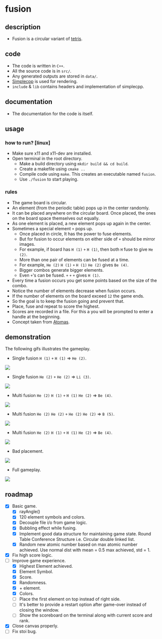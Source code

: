 # fusion

## description
- Fusion is a circular variant of [tetris](https://en.wikipedia.org/wiki/Tetris).

## code
- The code is written in `C++`.
- All the source code is in `src/`.
- Any generated outputs are stored in `data/`.
- [Simplecpp](https://www.cse.iitb.ac.in/~ranade/simplecpp/) is used for rendering.
- `include` & `lib` contains headers and implementation of simplecpp.

## documentation
- The documentation for the code is itself.

## usage

### how to run? [linux]
- Make sure x11 and x11-dev are installed.
- Open terminal in the root directory.
    - Make a build directory using `mkdir build && cd build`.
    - Create a makefile using `cmake ..`
    - Compile code using `make`. This creates an executable named `fusion`.
    - Use `./fusion` to start playing.

### rules
- The game board is circular.
- An element (from the periodic table) pops up in the center randomly.
- It can be placed anywhere on the circular board. Once placed, the ones on the board space themselves out equally.
- As one element is placed, a new element pops up again in the center.
- Sometimes a special element `+` pops up.
    - Once placed in circle, It has the power to fuse elements.
    - But for fusion to occur elements on either side of `+` should be mirror images.
    - For example, if board has `H (1)` `+` `H (1)`, then both `H` fuse to give `He (2)`.
    - More than one pair of elements can be fused at a time.
    - For example, `He (2)` `H (1)` `+` `H (1)` `He (2)` gives `Be (4)`.
    - Bigger combos generate bigger elements.
    - Even `+`'s can be fused. `+` `+` `+` gives `H (1)`.
- Every time a fusion occurs you get some points based on the size of the combo.
- Notice the number of elements decrease when fusion occurs.
- If the number of elements on the board exceed `12` the game ends.
- So the goal is to keep the fusion going and prevent that.
- Place, fuse and repeat to score the highest.
- Scores are recorded in a file. For this a you will be prompted to enter a handle at the beginning.
- Concept taken from [Atomas](https://play.google.com/store/apps/details?id=com.sirnic.atomas&hl=en_US).

## demonstration
The following gifs illustrates the gameplay.

- Single fusion `H (1)` `+` `H (1)` => `He (2)`.

![](./github/1.single_fusion.gif)

- Single fusion `He (2)` `+` `He (2)` => `Li (3)`.

![](./github/1.single_fusion_implicit.gif)

- Multi fusion `He (2)` `H (1)` `+` `H (1)` `He (2)` => `Be (4)`.

![](./github/2.multi_fusion1.gif)

- Multi fusion `He (2)` `He (2)` `+` `He (2)` `He (2)` => `B (5)`.

![](./github/2.multi_fusion2.gif)

- Multi fusion `He (2)` `H (1)` `+` `H (1)` `He (2)` => `Be (4)`.

![](./github/2.multi_fusion_implicit.gif)

- Bad placement.

![](./github/3.bad_placement.gif)

- Full gameplay.

![](./github/4.full_gameplay.gif)

## roadmap
- [x] Basic game.
    - [x] rayAngle()
    - [x] 120 element symbols and colors.
    - [x] Decouple file i/o from game logic.
    - [x] Bubbling effect while fusing.
    - [x] Implement good data structure for maintaining game state. Round Table Conference Structure i.e. Circular double linked list.
    - [x] Random new atomic number based on max atomic number achieved. Use normal dist with mean = 0.5 max achieved, std = 1.
- [x] Fix high score logic.
- [ ] Improve game experience.
    - [x] Highest Element achieved.
    - [x] Element Symbol.
    - [x] Score.
    - [x] Randomness.
    - [x] \+ element.
    - [x] Colors.
    - [ ] Place the first element on top instead of right side.
    - [ ] It's better to provide a restart option after game-over instead of closing the window.
    - [ ] Show the scoreboard on the terminal along with current score and rank.
- [x] Close canvas properly.
- [ ] Fix stoi bug.
